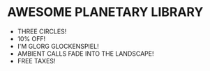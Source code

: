 # AWESOME PLANETARY LIBRARY
* THREE CIRCLES!
* 10% OFF!
* I'M GLORG GLOCKENSPIEL!
* AMBIENT CALLS FADE INTO THE LANDSCAPE!
* FREE TAXES!
